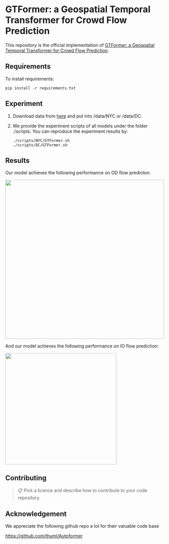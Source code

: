 # GTFormer: a Geospatial Temporal Transformer for Crowd Flow Prediction

This repository is the official implementation of [GTFormer: a Geospatial Temporal Transformer for Crowd Flow Prediction](https://arxiv.org/abs/2030.12345). 


## Requirements

To install requirements:

```setup
pip install -r requirements.txt
```

## Experiment

1. Download data from [here](https://drive.google.com/drive/folders/1B9WRpkfHn48VfkaHjnErgQ5yb8Vv6PSj?usp=drive_link) and put into /data/NYC or /data/DC.


2. We provide the experiment scripts of all models under the folder ./scripts. You can reproduce the experiment results by:
   ```
   ./scripts/NYC/GTFormer.sh
   ./scripts/DC/GTFormer.sh
   ``` 


## Results

Our model achieves the following performance on OD flow predicton:

<img src="https://github.com/kodakoda-koda/GTFormer/assets/87755637/e18d0a43-036a-480a-b471-6adaac0bf04b" width="500">

And our model achieves the following performance on IO flow prediction:

<img src="https://github.com/kodakoda-koda/GTFormer/assets/87755637/e312dca7-7198-4d86-a21e-5b01fd521175" width="350">


## Contributing

>📋  Pick a licence and describe how to contribute to your code repository.

## Acknowledgement

We appreciate the following github repo a lot for their valuable code base

https://github.com/thuml/Autoformer
